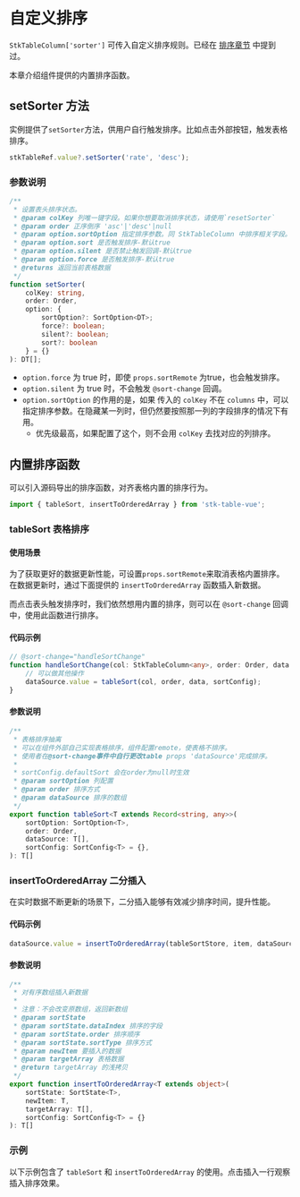 # 自定义排序

`StkTableColumn['sorter']` 可传入自定义排序规则。已经在 [排序章节](/main/table/basic/sort#自定义排序) 中提到过。

本章介绍组件提供的内置排序函数。

## setSorter 方法
实例提供了`setSorter`方法，供用户自行触发排序。比如点击外部按钮，触发表格排序。

```ts
stkTableRef.value?.setSorter('rate', 'desc');
```
<demo vue="advanced/custom-sort/CustomSort/index.vue"></demo>

### 参数说明

```ts
/**
 * 设置表头排序状态。
 * @param colKey 列唯一键字段。如果你想要取消排序状态，请使用`resetSorter`
 * @param order 正序倒序 'asc'|'desc'|null
 * @param option.sortOption 指定排序参数。同 StkTableColumn 中排序相关字段。建议从columns中find得到。
 * @param option.sort 是否触发排序-默认true
 * @param option.silent 是否禁止触发回调-默认true
 * @param option.force 是否触发排序-默认true
 * @returns 返回当前表格数据
 */
function setSorter(
    colKey: string, 
    order: Order,
    option: { 
        sortOption?: SortOption<DT>; 
        force?: boolean; 
        silent?: boolean; 
        sort?: boolean 
    } = {}
): DT[];
```

* `option.force` 为 true 时，即使 `props.sortRemote` 为true，也会触发排序。
* `option.silent` 为 true 时，不会触发 `@sort-change` 回调。
* `option.sortOption` 的作用的是，如果 传入的 `colKey` 不在 `columns` 中，可以指定排序参数。在隐藏某一列时，但仍然要按照那一列的字段排序的情况下有用。
    - 优先级最高，如果配置了这个，则不会用 `colKey` 去找对应的列排序。

## 内置排序函数
可以引入源码导出的排序函数，对齐表格内置的排序行为。
```ts
import { tableSort, insertToOrderedArray } from 'stk-table-vue';
```
### tableSort 表格排序
#### 使用场景
为了获取更好的数据更新性能，可设置`props.sortRemote`来取消表格内置排序。在数据更新时，通过下面提供的 `insertToOrderedArray` 函数插入新数据。

而点击表头触发排序时，我们依然想用内置的排序，则可以在 `@sort-change` 回调中，使用此函数进行排序。

#### 代码示例
```ts
// @sort-change="handleSortChange"
function handleSortChange(col: StkTableColumn<any>, order: Order, data: any[], sortConfig: SortConfig<any>) {
    // 可以做其他操作
    dataSource.value = tableSort(col, order, data, sortConfig);
}
```

#### 参数说明
```ts
/**
 * 表格排序抽离
 * 可以在组件外部自己实现表格排序，组件配置remote，使表格不排序。
 * 使用者在@sort-change事件中自行更改table props 'dataSource'完成排序。
 *
 * sortConfig.defaultSort 会在order为null时生效
 * @param sortOption 列配置
 * @param order 排序方式
 * @param dataSource 排序的数组
 */
export function tableSort<T extends Record<string, any>>(
    sortOption: SortOption<T>,
    order: Order,
    dataSource: T[],
    sortConfig: SortConfig<T> = {},
): T[] 
```

### insertToOrderedArray 二分插入
在实时数据不断更新的场景下，二分插入能够有效减少排序时间，提升性能。
#### 代码示例
```ts
dataSource.value = insertToOrderedArray(tableSortStore, item, dataSource.value);
```
#### 参数说明
```ts
/**
 * 对有序数组插入新数据
 *
 * 注意：不会改变原数组，返回新数组
 * @param sortState
 * @param sortState.dataIndex 排序的字段
 * @param sortState.order 排序顺序
 * @param sortState.sortType 排序方式
 * @param newItem 要插入的数据
 * @param targetArray 表格数据
 * @return targetArray 的浅拷贝
 */
export function insertToOrderedArray<T extends object>(
    sortState: SortState<T>,
    newItem: T,
    targetArray: T[],
    sortConfig: SortConfig<T> = {}
): T[] 

```

### 示例
以下示例包含了 `tableSort` 和 `insertToOrderedArray` 的使用。点击插入一行观察插入排序效果。



<demo vue="advanced/custom-sort/InsertSort.vue"></demo>

